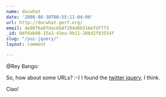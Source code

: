 ```yaml
---
name: docwhat
date: '2008-08-30T00:55:11-04:00'
url: http://docwhat.gerf.org/
email: 4e8076a0fdac6b8f284d8b316efdf7f3
_id: 0dfdab88-15a3-43ea-9b11-286d2f83554f
slug: "/yui-jquery/"
layout: comment

---
```


@Rey Bango:

So, how about some URLs? :-)  I found the <a href="http://twitter.com/jquery" rel="nofollow">twitter jquery</a>, I think.

Ciao!
